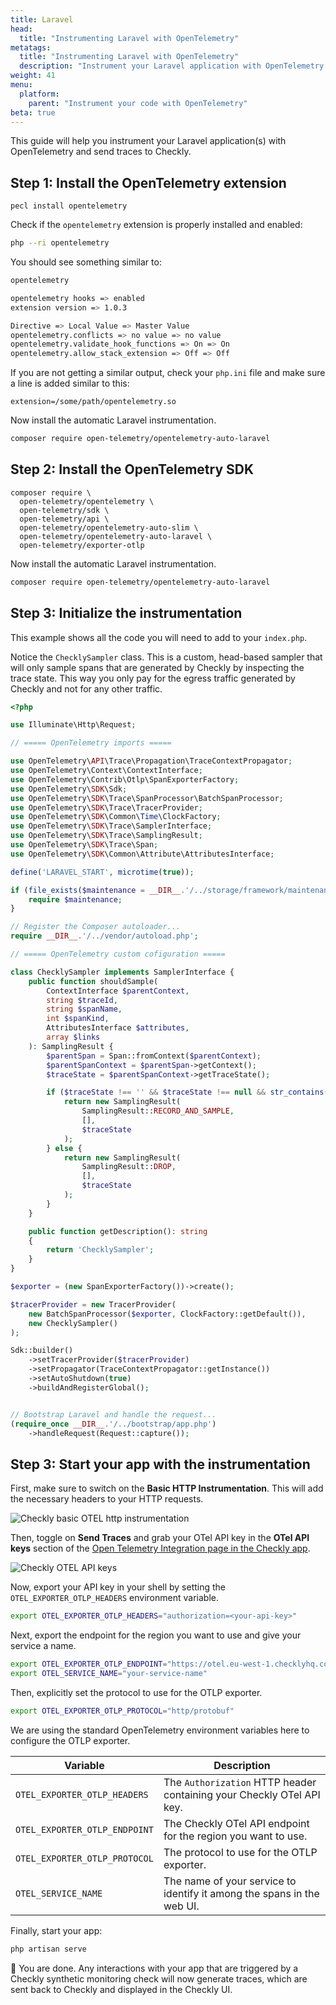```yaml
---
title: Laravel
head:
  title: "Instrumenting Laravel with OpenTelemetry"
metatags:
  title: "Instrumenting Laravel with OpenTelemetry"
  description: "Instrument your Laravel application with OpenTelemetry and send traces to Checkly."
weight: 41
menu:
  platform:
    parent: "Instrument your code with OpenTelemetry"
beta: true
---
```


This guide will help you instrument your Laravel application(s) with OpenTelemetry and send traces to Checkly.
<!--more-->
## Step 1: Install the OpenTelemetry extension

```
pecl install opentelemetry
```


Check if the `opentelemetry` extension is properly installed and enabled:

```bash
php --ri opentelemetry
```

You should see something similar to:

```bash
opentelemetry

opentelemetry hooks => enabled
extension version => 1.0.3

Directive => Local Value => Master Value
opentelemetry.conflicts => no value => no value
opentelemetry.validate_hook_functions => On => On
opentelemetry.allow_stack_extension => Off => Off
```

If you are not getting a similar output, check your `php.ini` file and make sure a line is added similar to this:

```
extension=/some/path/opentelemetry.so
```

Now install the automatic Laravel instrumentation.

```bash
composer require open-telemetry/opentelemetry-auto-laravel
```

## Step 2: Install the OpenTelemetry SDK

```
composer require \
  open-telemetry/opentelemetry \
  open-telemetry/sdk \
  open-telemetry/api \
  open-telemetry/opentelemetry-auto-slim \
  open-telemetry/opentelemetry-auto-laravel \
  open-telemetry/exporter-otlp
```
Now install the automatic Laravel instrumentation.

```bash
composer require open-telemetry/opentelemetry-auto-laravel
```

## Step 3: Initialize the instrumentation

This example shows all the code you will need to add to your `index.php`.

Notice the `ChecklySampler` class. This is a custom, head-based sampler that will only sample spans that are generated
by Checkly by inspecting the trace state. This way you only pay for the egress traffic generated by Checkly and not for
any other traffic.

```php
<?php

use Illuminate\Http\Request;

// ===== OpenTelemetry imports =====

use OpenTelemetry\API\Trace\Propagation\TraceContextPropagator;
use OpenTelemetry\Context\ContextInterface;
use OpenTelemetry\Contrib\Otlp\SpanExporterFactory;
use OpenTelemetry\SDK\Sdk;
use OpenTelemetry\SDK\Trace\SpanProcessor\BatchSpanProcessor;
use OpenTelemetry\SDK\Trace\TracerProvider;
use OpenTelemetry\SDK\Common\Time\ClockFactory;
use OpenTelemetry\SDK\Trace\SamplerInterface;
use OpenTelemetry\SDK\Trace\SamplingResult;
use OpenTelemetry\SDK\Trace\Span;
use OpenTelemetry\SDK\Common\Attribute\AttributesInterface;

define('LARAVEL_START', microtime(true));

if (file_exists($maintenance = __DIR__.'/../storage/framework/maintenance.php')) {
    require $maintenance;
}

// Register the Composer autoloader...
require __DIR__.'/../vendor/autoload.php';

// ===== OpenTelemetry custom cofiguration =====

class ChecklySampler implements SamplerInterface {
    public function shouldSample(
        ContextInterface $parentContext,
        string $traceId,
        string $spanName,
        int $spanKind,
        AttributesInterface $attributes,
        array $links
    ): SamplingResult {
        $parentSpan = Span::fromContext($parentContext);
        $parentSpanContext = $parentSpan->getContext();
        $traceState = $parentSpanContext->getTraceState();

        if ($traceState !== '' && $traceState !== null && str_contains($traceState, 'checkly')) {
            return new SamplingResult(
                SamplingResult::RECORD_AND_SAMPLE,
                [],
                $traceState
            );   
        } else {
            return new SamplingResult(
                SamplingResult::DROP,
                [],
                $traceState
            );
        }
    }

    public function getDescription(): string
    {
        return 'ChecklySampler';
    }
}

$exporter = (new SpanExporterFactory())->create();

$tracerProvider = new TracerProvider(
    new BatchSpanProcessor($exporter, ClockFactory::getDefault()),
    new ChecklySampler()
);

Sdk::builder()
    ->setTracerProvider($tracerProvider)
    ->setPropagator(TraceContextPropagator::getInstance())
    ->setAutoShutdown(true)
    ->buildAndRegisterGlobal();


// Bootstrap Laravel and handle the request...
(require_once __DIR__.'/../bootstrap/app.php')
    ->handleRequest(Request::capture());
```

## Step 3: Start your app with the instrumentation

First, make sure to switch on the **Basic HTTP Instrumentation**. This will add the necessary headers to your HTTP requests.

![Checkly basic OTEL http instrumentation](/docs/images/otel/otel_basic_instrumentation.png)

Then, toggle on **Send Traces** and grab your OTel API key in the **OTel API keys** section of the [Open Telemetry Integration page in the Checkly app](https://app.checklyhq.com/settings/account/open-telemetry).

![Checkly OTEL API keys](/docs/images/otel/otel_send_traces.png)

Now, export your API key in your shell by setting the `OTEL_EXPORTER_OTLP_HEADERS` environment variable.

```bash
export OTEL_EXPORTER_OTLP_HEADERS="authorization=<your-api-key>"
```

Next, export the endpoint for the region you want to use and give your service a name.
```bash
export OTEL_EXPORTER_OTLP_ENDPOINT="https://otel.eu-west-1.checklyhq.com"
export OTEL_SERVICE_NAME="your-service-name"
```
Then, explicitly set the protocol to use for the OTLP exporter.

```bash
export OTEL_EXPORTER_OTLP_PROTOCOL="http/protobuf"
````

We are using the standard OpenTelemetry environment variables here to configure the OTLP exporter.

| Variable                      | Description                                                                              |
|-------------------------------|------------------------------------------------------------------------------------------|
| `OTEL_EXPORTER_OTLP_HEADERS`  | The `Authorization` HTTP header containing your Checkly OTel API key.                    |
| `OTEL_EXPORTER_OTLP_ENDPOINT` | The Checkly OTel API endpoint for the region you want to use.                            |
| `OTEL_EXPORTER_OTLP_PROTOCOL` | The protocol to use for the OTLP exporter.                             |
| `OTEL_SERVICE_NAME`           | The name of your service to identify it among the spans in the web UI.                   |

Finally, start your app:

```bash
php artisan serve
```

🎉 You are done. Any interactions with your app that are triggered by a Checkly synthetic monitoring check will now generate
traces, which are sent back to Checkly and displayed in the Checkly UI.

